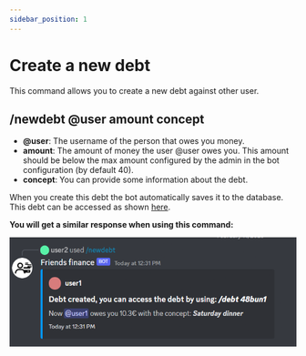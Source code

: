 ```yaml
---
sidebar_position: 1
---
```


# Create a new debt

This command allows you to create a new debt against other user.

## /newdebt @user amount concept

- **@user**: The username of the person that owes you money.
- **amount**: The amount of money the user @user owes you. This amount should be below the max amount configured by the admin in the bot configuration (by default 40).
- **concept**: You can provide some information about the debt.

When you create this debt the bot automatically saves it to the database. This debt can be accessed as shown [here](/docs/command-guide/fill-or-delete-debts).

**You will get a similar response when using this command:**

![Create debt image](./img/New_debt_ss.png)
